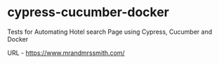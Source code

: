 # cypress-cucumber-docker

Tests for Automating Hotel search Page using Cypress, Cucumber and Docker

URL - https://www.mrandmrssmith.com/